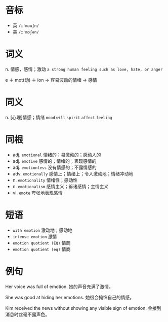 # 音标

- 英 `/ɪ'məuʃn/`
- 美 `/ɪ'moʃən/`

# 词义

n. 情感，感情；激动
`a strong human feeling such as love, hate, or anger`



e ＋ mot(动) ＋ ion → 容易波动的情绪 → 感情

# 同义

n. [心理]情感；情绪
`mood` `will` `spirit` `affect` `feeling`

# 同根

- adj. `emotional` 情绪的；易激动的；感动人的
- adj. `emotive` 感情的；情绪的；表现感情的
- adj. `emotionless` 没有情感的；不露情感的
- adv. `emotionally` 感情上；情绪上；令人激动地；情绪冲动地
- n. `emotionality` 情绪性；感动性
- n. `emotionalism` 感情主义；诉诸感情；主情主义
- vi. `emote` 夸张地表现感情

# 短语

- `with emotion` 激动地；感动地
- `intense emotion` 激情
- `emotion quotient (EQ)` 情商
- `emotion quotient (eq)` 情商

# 例句

Her voice was full of emotion.
她的声音充满了激情。

She was good at hiding her emotions.
她很会掩饰自己的情感。

Kim received the news without showing any visible sign of emotion.
金接到消息时丝毫不露声色。


